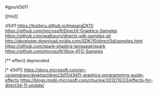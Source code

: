 #gpu/d3d11 

[[hlsl]]

d3d11
https://tositeru.github.io/ImasaraDX11/
https://github.com/microsoft/DirectX-Graphics-Samples
https://github.com/walbourn/directx-sdk-samples.git
http://developer.download.nvidia.com/SDK/10/direct3d/samples.html
https://github.com/spark-shading-language/spark
https://github.com/microsoft/Xbox-ATG-Samples

[** effect]
	deprecated

[* d3d11]
	https://docs.microsoft.com/en-us/windows/desktop/direct3d11/d3d11-graphics-programming-guide-effects
	https://blogs.msdn.microsoft.com/chuckw/2012/10/23/effects-for-direct3d-11-update/
